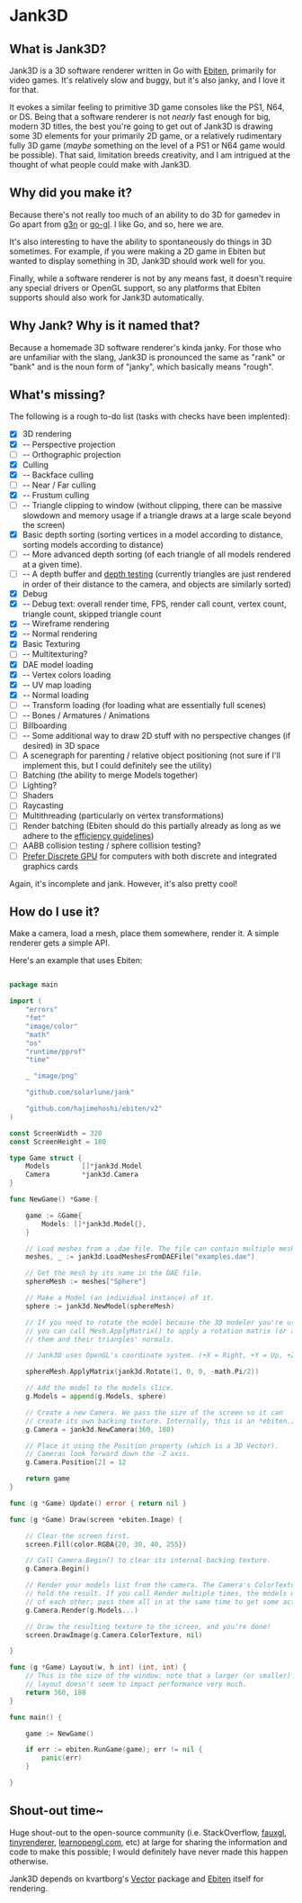 # Jank3D

## What is Jank3D?

Jank3D is a 3D software renderer written in Go with [Ebiten](https://ebiten.org/), primarily for video games. It's relatively slow and buggy, but it's also janky, and I love it for that.

It evokes a similar feeling to primitive 3D game consoles like the PS1, N64, or DS. Being that a software renderer is not _nearly_ fast enough for big, modern 3D titles, the best you're going to get out of Jank3D is drawing some 3D elements for your primarily 2D game, or a relatively rudimentary fully 3D game (_maybe_ something on the level of a PS1 or N64 game would be possible). That said, limitation breeds creativity, and I am intrigued at the thought of what people could make with Jank3D.

## Why did you make it?

Because there's not really too much of an ability to do 3D for gamedev in Go apart from [g3n](http://g3n.rocks) or [go-gl](https://github.com/go-gl/gl). I like Go, and so, here we are. 

It's also interesting to have the ability to spontaneously do things in 3D sometimes. For example, if you were making a 2D game in Ebiten but wanted to display something in 3D, Jank3D should work well for you.

Finally, while a software renderer is not by any means fast, it doesn't require any special drivers or OpenGL support, so any platforms that Ebiten supports should also work for Jank3D automatically.

## Why Jank? Why is it named that?

Because a homemade 3D software renderer's kinda janky. For those who are unfamiliar with the slang, Jank3D is pronounced the same as "rank" or "bank" and is the noun form of "janky", which basically means "rough".

## What's missing?

The following is a rough to-do list (tasks with checks have been implented):

- [x] 3D rendering
- [x] -- Perspective projection
- [ ] -- Orthographic projection
- [x] Culling
- [x] -- Backface culling
- [ ] -- Near / Far culling
- [x] -- Frustum culling
- [ ] -- Triangle clipping to window (without clipping, there can be massive slowdown and memory usage if a triangle draws at a large scale beyond the screen)
- [x] Basic depth sorting (sorting vertices in a model according to distance, sorting models according to distance)
- [ ] -- More advanced depth sorting (of each triangle of all models rendered at a given time).
- [ ] -- A depth buffer and [depth testing](https://learnopengl.com/Advanced-OpenGL/Depth-testing) (currently triangles are just rendered in order of their distance to the camera, and objects are similarly sorted)
- [x] Debug
- [x] -- Debug text: overall render time, FPS, render call count, vertex count, triangle count, skipped triangle count
- [x] -- Wireframe rendering
- [x] -- Normal rendering
- [x] Basic Texturing
- [ ] -- Multitexturing?
- [x] DAE model loading
- [x] -- Vertex colors loading
- [x] -- UV map loading
- [x] -- Normal loading
- [ ] -- Transform loading (for loading what are essentially full scenes)
- [ ] -- Bones / Armatures / Animations
- [ ] Billboarding
- [ ] -- Some additional way to draw 2D stuff with no perspective changes (if desired) in 3D space
- [ ] A scenegraph for parenting / relative object positioning (not sure if I'll implement this, but I could definitely see the utility)
- [ ] Batching (the ability to merge Models together)
- [ ] Lighting?
- [ ] Shaders
- [ ] Raycasting
- [ ] Multithreading (particularly on vertex transformations)
- [ ] Render batching (Ebiten should do this partially already as long as we adhere to the [efficiency guidelines](https://ebiten.org/documents/performancetips.html#Make_similar_draw_function_calls_successive))
- [ ] AABB collision testing / sphere collision testing?
- [ ] [Prefer Discrete GPU](https://github.com/silbinarywolf/preferdiscretegpu) for computers with both discrete and integrated graphics cards

Again, it's incomplete and jank. However, it's also pretty cool!

## How do I use it?

Make a camera, load a mesh, place them somewhere, render it. A simple renderer gets a simple API.

Here's an example that uses Ebiten:

```go

package main

import (
	"errors"
	"fmt"
	"image/color"
	"math"
	"os"
	"runtime/pprof"
	"time"

	_ "image/png"

	"github.com/solarlune/jank"

	"github.com/hajimehoshi/ebiten/v2"
)

const ScreenWidth = 320
const ScreenHeight = 180

type Game struct {
	Models        []*jank3d.Model
	Camera        *jank3d.Camera
}

func NewGame() *Game {

	game := &Game{
		Models: []*jank3d.Model{},
	}

	// Load meshes from a .dae file. The file can contain multiple meshes, so the LoadMeshes functions return maps of mesh name to *jank.Mesh.
	meshes, _ := jank3d.LoadMeshesFromDAEFile("examples.dae") 

	// Get the mesh by its name in the DAE file.
	sphereMesh := meshes["Sphere"]

	// Make a Model (an individual instance) of it.
	sphere := jank3d.NewModel(sphereMesh) 

	// If you need to rotate the model because the 3D modeler you're using doesn't use the same axes as Jank3D (like Blender),
	// you can call Mesh.ApplyMatrix() to apply a rotation matrix (or any other kind) to the vertices, thereby rotating 
	// them and their triangles' normals.

	// Jank3D uses OpenGL's coordinate system. (+X = Right, +Y = Up, +Z = Back)

	sphereMesh.ApplyMatrix(jank3d.Rotate(1, 0, 0, -math.Pi/2))

	// Add the model to the models slice.
	g.Models = append(g.Models, sphere)

	// Create a new Camera. We pass the size of the screen so it can
	// create its own backing texture. Internally, this is an *ebiten.Image.
	g.Camera = jank3d.NewCamera(360, 180)

	// Place it using the Position property (which is a 3D Vector).
	// Cameras look forward down the -Z axis.
	g.Camera.Position[2] = 12

	return game
}

func (g *Game) Update() error { return nil }

func (g *Game) Draw(screen *ebiten.Image) {

	// Clear the screen first.
	screen.Fill(color.RGBA{20, 30, 40, 255})

	// Call Camera.Begin() to clear its internal backing texture.
	g.Camera.Begin()

	// Render your models list from the camera. The Camera's ColorTexture will then 
	// hold the result. If you call Render multiple times, the models will draw on top
	// of each other; pass them all in at the same time to get some actual depth.
	g.Camera.Render(g.Models...) 

	// Draw the resulting texture to the screen, and you're done!
	screen.DrawImage(g.Camera.ColorTexture, nil) 

}

func (g *Game) Layout(w, h int) (int, int) {
	// This is the size of the window; note that a larger (or smaller) 
	// layout doesn't seem to impact performance very much.
	return 360, 180
}

func main() {

	game := NewGame()

	if err := ebiten.RunGame(game); err != nil {
		panic(err)
	}

}


```

## Shout-out time~

Huge shout-out to the open-source community (i.e. StackOverflow, [fauxgl](https://github.com/fogleman/fauxgl), [tinyrenderer](https://github.com/ssloy/tinyrenderer), [learnopengl.com](https://learnopengl.com/Getting-started/Coordinate-Systems), etc) at large for sharing the information and code to make this possible; I would definitely have never made this happen otherwise.

Jank3D depends on kvartborg's [Vector](https://github.com/kvartborg/vector) package and [Ebiten](https://ebiten.org/) itself for rendering.